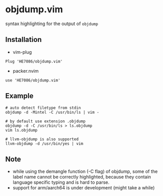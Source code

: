 # objdump.vim

syntax highlighting for the output of `objdump`

## Installation
* vim-plug
```
Plug 'HE7086/objdump.vim'
```

* packer.nvim
```
use 'HE7086/objdump.vim'
```

## Example

```shell
# auto detect filetype from stdin
objdump -d -Mintel -C /usr/bin/ls | vim -
```

```shell
# by default use extension .objdump 
objdump -d -C /usr/bin/ls > ls.objdump
vim ls.objdump
```

```shell
# llvm-objdump is also supported
llvm-objdump -d /usr/bin/yes | vim
```

## Note
* while using the demangle function (-C flag) of objdump, some of the label name cannot be correctly highlighted, because they contain language specific typing and is hard to parse.
* support for arm/aarch64 is under development (might take a while)

